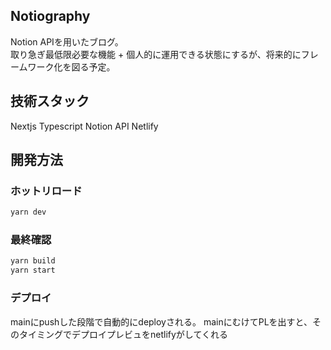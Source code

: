 ## Notiography
Notion APIを用いたブログ。  
取り急ぎ最低限必要な機能 + 個人的に運用できる状態にするが、将来的にフレームワーク化を図る予定。

## 技術スタック
Nextjs
Typescript
Notion API
Netlify

## 開発方法
### ホットリロード
```sh
yarn dev
```
### 最終確認
```sh
yarn build
yarn start
```

### デプロイ
mainにpushした段階で自動的にdeployされる。
mainにむけてPLを出すと、そのタイミングでデプロイプレビュをnetlifyがしてくれる


